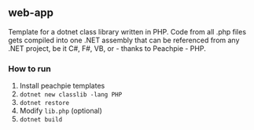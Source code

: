 ## web-app

Template for a dotnet class library written in PHP. Code from all .php files gets compiled into one .NET assembly that can be referenced from any .NET project, be it C#, F#, VB, or - thanks to Peachpie - PHP.

### How to run
1. Install peachpie templates
2. `dotnet new classlib -lang PHP`
3. `dotnet restore`
4.  Modify `lib.php` (optional)
5. `dotnet build`
